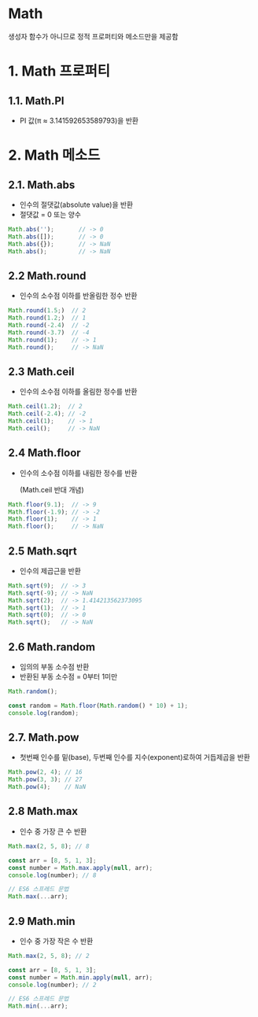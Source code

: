 # Math

생성자 함수가 아니므로 정적 프로퍼티와 메소드만을 제공함



# 1. Math 프로퍼티

## 1.1. Math.PI

- PI 값(π ≈ 3.141592653589793)을 반환



# 2. Math 메소드

## 2.1. Math.abs

- 인수의 절댓값(absolute value)을 반환
- 절댓값 = 0 또는 양수 

```javascript
Math.abs('');       // -> 0
Math.abs([]);       // -> 0
Math.abs({});       // -> NaN
Math.abs();         // -> NaN
```



## 2.2 Math.round

- 인수의 소수점 이하를 반올림한 정수 반환

```javascript
Math.round(1.5;)  // 2
Math.round(1.2;)  // 1
Math.round(-2.4)  // -2
Math.round(-3.7)  // -4
Math.round(1);    // -> 1
Math.round();     // -> NaN
```



## 2.3 Math.ceil

- 인수의 소수점 이하를 올림한 정수를 반환

```javascript
Math.ceil(1.2);  // 2
Math.ceil(-2.4); // -2
Math.ceil(1);    // -> 1
Math.ceil();     // -> NaN
```



## 2.4 Math.floor

- 인수의 소수점 이하를 내림한 정수를 반환

  (Math.ceil 반대 개념)

```javascript
Math.floor(9.1);  // -> 9
Math.floor(-1.9); // -> -2
Math.floor(1);    // -> 1
Math.floor();     // -> NaN
```



## 2.5 Math.sqrt

- 인수의 제곱근을 반환

```javascript
Math.sqrt(9);  // -> 3
Math.sqrt(-9); // -> NaN
Math.sqrt(2);  // -> 1.414213562373095
Math.sqrt(1);  // -> 1
Math.sqrt(0);  // -> 0
Math.sqrt();   // -> NaN
```



## 2.6 Math.random

- 임의의 부동 소수점 반환
- 반환된 부동 소수점 = 0부터 1미만

```javascript
Math.random();

const random = Math.floor(Math.random() * 10) + 1);
console.log(random);
```



## 2.7. Math.pow

- 첫번째 인수를 밑(base), 두번째 인수를 지수(exponent)로하여 거듭제곱을 반환

```javascript
Math.pow(2, 4); // 16
Math.pow(3, 3); // 27
Math.pow(4);    // NaN
```



## 2.8 Math.max

- 인수 중 가장 큰 수 반환

```javascript
Math.max(2, 5, 8); // 8

const arr = [8, 5, 1, 3];
const number = Math.max.apply(null, arr);
console.log(number); // 8

// ES6 스프레드 문법
Math.max(...arr);
```



## 2.9 Math.min

- 인수 중 가장 작은 수 반환

```javascript
Math.max(2, 5, 8); // 2

const arr = [8, 5, 1, 3];
const number = Math.min.apply(null, arr);
console.log(number); // 2

// ES6 스프레드 문법
Math.min(...arr);
```

